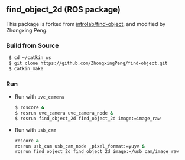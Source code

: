 ## find_object_2d (ROS package)

This package is forked from [introlab/find-object](https://github.com/introlab/find-object), and modified by Zhongxing Peng.

### Build from Source

```bash
 $ cd ~/catkin_ws
 $ git clone https://github.com/ZhongxingPeng/find-object.git
 $ catkin_make
```

### Run

- Run with `uvc_camera` 
    ```bash
    $ roscore &
    $ rosrun uvc_camera uvc_camera_node &
    $ rosrun find_object_2d find_object_2d image:=image_raw
    ```

- Run with `usb_cam`

    ```bash
    roscore &
    rosrun usb_cam usb_cam_node _pixel_format:=yuyv &
    rosrun find_object_2d find_object_2d image:=/usb_cam/image_raw
    ```

